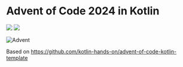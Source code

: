 # Advent of Code 2024 in Kotlin

![](https://img.shields.io/badge/day%20📅-4-blue) ![](https://img.shields.io/badge/stars%20⭐-6-yellow)

![Advent](https://www.pixelmancer.com.br/projects/advent-of-code.jpg)

Based on https://github.com/kotlin-hands-on/advent-of-code-kotlin-template

